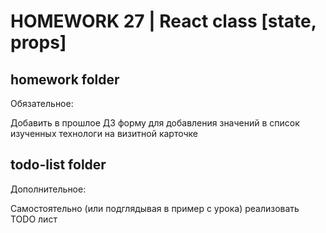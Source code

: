 
# HOMEWORK 27 | React class [state, props]
## homework folder
Обязательное:

Добавить в прошлое ДЗ форму для добавления значений в список изученных технологи на визитной карточке

## todo-list folder

Дополнительное:

Самостоятельно (или подглядывая в пример с урока) реализовать TODO лист
